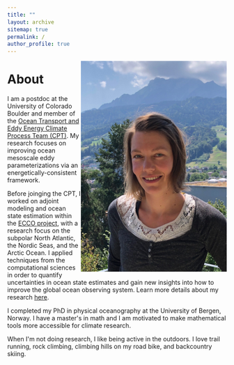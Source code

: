 ```yaml
---
title: ""
layout: archive
sitemap: true
permalink: /
author_profile: true
---
```


<img src="/assets/images/NoraLoose.JPG" width="335px" alt="Nora Loose" align="right" padding="30px" />

# About


I am a postdoc at the University of Colorado Boulder and member of the [Ocean Transport and Eddy Energy Climate Process Team (CPT)](https://ocean-eddy-cpt.github.io/). My research focuses on improving ocean mesoscale eddy parameterizations via an energetically-consistent framework. 

Before joinging the CPT, I worked on adjoint modeling and ocean state estimation within the [ECCO project](https://ecco-group.org/), with a research focus on the subpolar North Atlantic, the Nordic Seas, and the Arctic Ocean.
I applied techniques from the computational sciences in order to quantify uncertainties in ocean state estimates and gain new insights into how to improve the global ocean observing system.
Learn more details about my research [here](/research/).

I completed my PhD in physical oceanography at the University of Bergen, Norway. I have a master's in math and I am motivated to make mathematical tools more accessible for climate research.

When I'm not doing research, I like being active in the outdoors. I love trail running, rock climbing, climbing hills on my road bike, and backcountry skiing.
